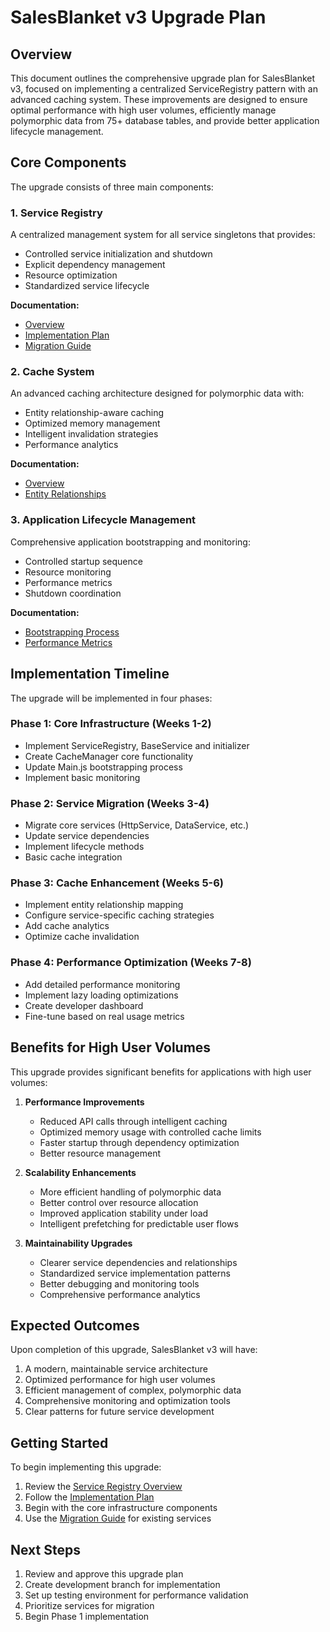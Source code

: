 # SalesBlanket v3 Upgrade Plan

## Overview

This document outlines the comprehensive upgrade plan for SalesBlanket v3, focused on implementing a centralized ServiceRegistry pattern with an advanced caching system. These improvements are designed to ensure optimal performance with high user volumes, efficiently manage polymorphic data from 75+ database tables, and provide better application lifecycle management.

## Core Components

The upgrade consists of three main components:

### 1. Service Registry

A centralized management system for all service singletons that provides:
- Controlled service initialization and shutdown
- Explicit dependency management
- Resource optimization
- Standardized service lifecycle

**Documentation:**
- [Overview](./service-registry/overview.md)
- [Implementation Plan](./service-registry/implementation-plan.md)
- [Migration Guide](./service-registry/migration-guide.md)

### 2. Cache System

An advanced caching architecture designed for polymorphic data with:
- Entity relationship-aware caching
- Optimized memory management
- Intelligent invalidation strategies
- Performance analytics

**Documentation:**
- [Overview](./cache-system/overview.md)
- [Entity Relationships](./cache-system/entity-relationships.md)

### 3. Application Lifecycle Management

Comprehensive application bootstrapping and monitoring:
- Controlled startup sequence
- Resource monitoring
- Performance metrics
- Shutdown coordination

**Documentation:**
- [Bootstrapping Process](./application-lifecycle/bootstrapping.md)
- [Performance Metrics](./application-lifecycle/performance-metrics.md)

## Implementation Timeline

The upgrade will be implemented in four phases:

### Phase 1: Core Infrastructure (Weeks 1-2)
- Implement ServiceRegistry, BaseService and initializer
- Create CacheManager core functionality
- Update Main.js bootstrapping process
- Implement basic monitoring

### Phase 2: Service Migration (Weeks 3-4)
- Migrate core services (HttpService, DataService, etc.)
- Update service dependencies
- Implement lifecycle methods
- Basic cache integration

### Phase 3: Cache Enhancement (Weeks 5-6)
- Implement entity relationship mapping
- Configure service-specific caching strategies
- Add cache analytics
- Optimize cache invalidation

### Phase 4: Performance Optimization (Weeks 7-8)
- Add detailed performance monitoring
- Implement lazy loading optimizations
- Create developer dashboard
- Fine-tune based on real usage metrics

## Benefits for High User Volumes

This upgrade provides significant benefits for applications with high user volumes:

1. **Performance Improvements**
   - Reduced API calls through intelligent caching
   - Optimized memory usage with controlled cache limits
   - Faster startup through dependency optimization
   - Better resource management

2. **Scalability Enhancements**
   - More efficient handling of polymorphic data
   - Better control over resource allocation
   - Improved application stability under load
   - Intelligent prefetching for predictable user flows

3. **Maintainability Upgrades**
   - Clearer service dependencies and relationships
   - Standardized service implementation patterns
   - Better debugging and monitoring tools
   - Comprehensive performance analytics

## Expected Outcomes

Upon completion of this upgrade, SalesBlanket v3 will have:

1. A modern, maintainable service architecture
2. Optimized performance for high user volumes
3. Efficient management of complex, polymorphic data
4. Comprehensive monitoring and optimization tools
5. Clear patterns for future service development

## Getting Started

To begin implementing this upgrade:

1. Review the [Service Registry Overview](./service-registry/overview.md)
2. Follow the [Implementation Plan](./service-registry/implementation-plan.md)
3. Begin with the core infrastructure components
4. Use the [Migration Guide](./service-registry/migration-guide.md) for existing services

## Next Steps

1. Review and approve this upgrade plan
2. Create development branch for implementation
3. Set up testing environment for performance validation
4. Prioritize services for migration
5. Begin Phase 1 implementation